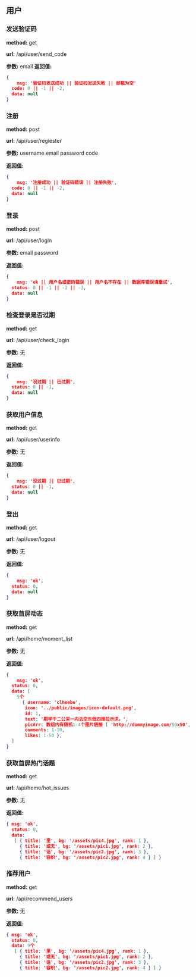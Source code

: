 ## 用户

### 发送验证码

**method:** get

**url:** /api/user/send_code

**参数:** email
**返回值:**

```json
{
	msg: '验证码发送成功 || 验证码发送失败 || 邮箱为空'
  code: 0 || -1 || -2,
  data: null
}
```



### 注册

**method:** post

**url:** /api/user/regiester

**参数:** username email password  code

**返回值:**

```json
{
	msg: '注册成功 || 验证码错误 || 注册失败',
  code: 0 || -1 || -2,
  data: null
}
```



### 登录

**method:** post

**url:** /api/user/login

**参数:** email password   

**返回值:**

```json
{
	msg: 'ok || 用户名或密码错误 || 用户名不存在 || 数据库错误请重试',
  status: 0 || -1 || -2 || -3,
  data: null
}
```

### 检查登录是否过期

**method:** get

**url:** /api/user/check_login

**参数:** 无

**返回值:**

```json
{
	msg: '没过期 || 已过期',
  status: 0 || -1,
  data: null
}
```

### 获取用户信息

**method:** get

**url:** /api/user/userinfo

**参数:** 无

**返回值:**

```json
{
	msg: '没过期 || 已过期',
  status: 0 || -1,
  data: null
}
```

### 登出

**method:** get

**url:** /api/user/logout

**参数:** 无

**返回值:**

```json
{
	msg: 'ok',
  status: 0,
  data: null
}
```


### 获取首屏动态

**method:** get

**url:** /api/home/moment_list

**参数:** 无

**返回值:**

```json
{
	msg: 'ok',
  status: 0,
  data: [
    5个
      { username: 'clheebe',
       icon: '../public/images/icon-default.png',
       id: 1,
       text: '期学千二公采一内去空东低四接拉示求。',
       picArr: 数组内有随机1-4个图片链接 [ 'http://dummyimage.com/50x50', 'http://dummyimage.com/50x50' ],
       comments: 1-10,
       likes: 1-50 },
  ]
}
```


### 获取首屏热门话题

**method:** get

**url:** /api/home/hot_issues

**参数:** 无

**返回值:**

```json
{ msg: 'ok',
  status: 0,
  data:
   [ { title: '里', bg: '/assets/pic4.jpg', rank: 1 },  
     { title: '或无', bg: '/assets/pic1.jpg', rank: 2 },
     { title: '话', bg: '/assets/pic2.jpg', rank: 3 },  
     { title: '容织', bg: '/assets/pic2.jpg', rank: 4 } ] }
```

### 推荐用户

**method:** get

**url:** /api/recommend_users

**参数:** 无

**返回值:**

```json
{ msg: 'ok',
  status: 0,
  data: 9个
   [ { title: '里', bg: '/assets/pic4.jpg', rank: 1 },  
     { title: '或无', bg: '/assets/pic1.jpg', rank: 2 },
     { title: '话', bg: '/assets/pic2.jpg', rank: 3 },  
     { title: '容织', bg: '/assets/pic2.jpg', rank: 4 } ] }
```